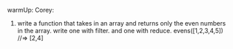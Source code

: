 warmUp: Corey:

1. write a function that takes in an array and returns only the even numbers in the array. write one with filter. and one with reduce.
evens([1,2,3,4,5]) //=> [2,4]
